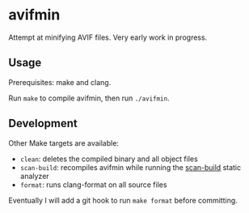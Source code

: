 # avifmin

Attempt at minifying AVIF files. Very early work in progress.

## Usage

Prerequisites: make and clang.

Run `make` to compile avifmin, then run `./avifmin`.

## Development

Other Make targets are available:

- `clean`: deletes the compiled binary and all object files
- `scan-build`: recompiles avifmin while running the [scan-build](https://clang-analyzer.llvm.org/scan-build.html) static analyzer
- `format`: runs clang-format on all source files

Eventually I will add a git hook to run `make format` before committing.
